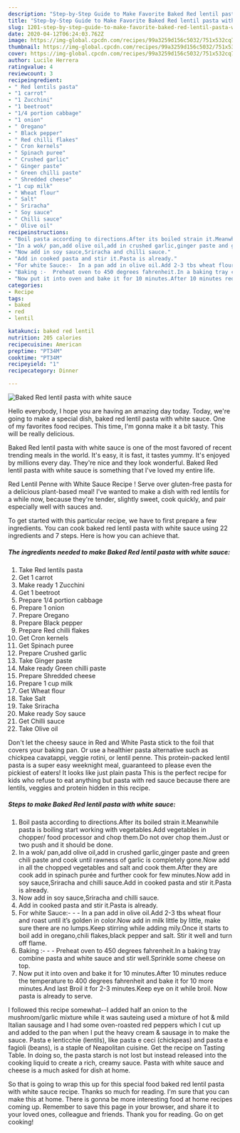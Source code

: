 ```yaml
---
description: "Step-by-Step Guide to Make Favorite Baked Red lentil pasta with white sauce"
title: "Step-by-Step Guide to Make Favorite Baked Red lentil pasta with white sauce"
slug: 1201-step-by-step-guide-to-make-favorite-baked-red-lentil-pasta-with-white-sauce
date: 2020-04-12T06:24:03.762Z
image: https://img-global.cpcdn.com/recipes/99a3259d156c5032/751x532cq70/baked-red-lentil-pasta-with-white-sauce-recipe-main-photo.jpg
thumbnail: https://img-global.cpcdn.com/recipes/99a3259d156c5032/751x532cq70/baked-red-lentil-pasta-with-white-sauce-recipe-main-photo.jpg
cover: https://img-global.cpcdn.com/recipes/99a3259d156c5032/751x532cq70/baked-red-lentil-pasta-with-white-sauce-recipe-main-photo.jpg
author: Lucile Herrera
ratingvalue: 4
reviewcount: 3
recipeingredient:
- " Red lentils pasta"
- "1 carrot"
- "1 Zucchini"
- "1 beetroot"
- "1/4 portion cabbage"
- "1 onion"
- " Oregano"
- " Black pepper"
- " Red chilli flakes"
- " Cron kernels"
- " Spinach puree"
- " Crushed garlic"
- " Ginger paste"
- " Green chilli paste"
- " Shredded cheese"
- "1 cup milk"
- " Wheat flour"
- " Salt"
- " Sriracha"
- " Soy sauce"
- " Chilli sauce"
- " Olive oil"
recipeinstructions:
- "Boil pasta according to directions.After its boiled strain it.Meanwhile pasta is boiling start working with vegetables.Add vegetables in chopper/ food processor and chop them.Do not over chop them.Just or two push and it should be done."
- "In a wok/ pan,add olive oil,add in crushed garlic,ginger paste and green chili paste and cook until rawness of garlic is completely gone.Now add in all the chopped vegetables and salt and cook them.After they are cook add in spinach purée and further cook for few minutes.Now add in soy sauce,Sriracha and chilli sauce.Add in cooked pasta and stir it.Pasta is already."
- "Now add in soy sauce,Sriracha and chilli sauce."
- "Add in cooked pasta and stir it.Pasta is already."
- "For white Sauce:-  In a pan add in olive oil.Add 2-3 tbs wheat flour and roast until it’s golden in color.Now add in milk little by little, make sure there are no lumps.Keep stirring while adding mily.Once it starts to boil add in oregano,chili flakes,black pepper and salt. Stir it well and turn off flame."
- "Baking :-  Preheat oven to 450 degrees fahrenheit.In a baking tray combine pasta and white sauce and stir well.Sprinkle some cheese on top."
- "Now put it into oven and bake it for 10 minutes.After 10 minutes reduce the temperature to 400 degrees fahrenheit and bake it for 10 more minutes.And last Broil it for 2-3 minutes.Keep eye on it while broil. Now pasta is already to serve."
categories:
- Recipe
tags:
- baked
- red
- lentil

katakunci: baked red lentil 
nutrition: 205 calories
recipecuisine: American
preptime: "PT34M"
cooktime: "PT34M"
recipeyield: "1"
recipecategory: Dinner

---
```



![Baked Red lentil pasta with white sauce](https://img-global.cpcdn.com/recipes/99a3259d156c5032/751x532cq70/baked-red-lentil-pasta-with-white-sauce-recipe-main-photo.jpg)

Hello everybody, I hope you are having an amazing day today. Today, we're going to make a special dish, baked red lentil pasta with white sauce. One of my favorites food recipes. This time, I'm gonna make it a bit tasty. This will be really delicious.

Baked Red lentil pasta with white sauce is one of the most favored of recent trending meals in the world. It's easy, it is fast, it tastes yummy. It's enjoyed by millions every day. They're nice and they look wonderful. Baked Red lentil pasta with white sauce is something that I've loved my entire life.

Red Lentil Penne with White Sauce Recipe ! Serve over gluten-free pasta for a delicious plant-based meal! I&#39;ve wanted to make a dish with red lentils for a while now, because they&#39;re tender, slightly sweet, cook quickly, and pair especially well with sauces and.


To get started with this particular recipe, we have to first prepare a few ingredients. You can cook baked red lentil pasta with white sauce using 22 ingredients and 7 steps. Here is how you can achieve that.

<!--inarticleads1-->

##### The ingredients needed to make Baked Red lentil pasta with white sauce:

1. Take  Red lentils pasta
1. Get 1 carrot
1. Make ready 1 Zucchini
1. Get 1 beetroot
1. Prepare 1/4 portion cabbage
1. Prepare 1 onion
1. Prepare  Oregano
1. Prepare  Black pepper
1. Prepare  Red chilli flakes
1. Get  Cron kernels
1. Get  Spinach puree
1. Prepare  Crushed garlic
1. Take  Ginger paste
1. Make ready  Green chilli paste
1. Prepare  Shredded cheese
1. Prepare 1 cup milk
1. Get  Wheat flour
1. Take  Salt
1. Take  Sriracha
1. Make ready  Soy sauce
1. Get  Chilli sauce
1. Take  Olive oil


Don&#39;t let the cheesy sauce in Red and White Pasta stick to the foil that covers your baking pan. Or use a healthier pasta alternative such as chickpea cavatappi, veggie rotini, or lentil penne. This protein-packed lentil pasta is a super easy weeknight meal, guaranteed to please even the pickiest of eaters! It looks like just plain pasta This is the perfect recipe for kids who refuse to eat anything but pasta with red sauce because there are lentils, veggies and protein hidden in this recipe. 

<!--inarticleads2-->

##### Steps to make Baked Red lentil pasta with white sauce:

1. Boil pasta according to directions.After its boiled strain it.Meanwhile pasta is boiling start working with vegetables.Add vegetables in chopper/ food processor and chop them.Do not over chop them.Just or two push and it should be done.
1. In a wok/ pan,add olive oil,add in crushed garlic,ginger paste and green chili paste and cook until rawness of garlic is completely gone.Now add in all the chopped vegetables and salt and cook them.After they are cook add in spinach purée and further cook for few minutes.Now add in soy sauce,Sriracha and chilli sauce.Add in cooked pasta and stir it.Pasta is already.
1. Now add in soy sauce,Sriracha and chilli sauce.
1. Add in cooked pasta and stir it.Pasta is already.
1. For white Sauce:- -  - In a pan add in olive oil.Add 2-3 tbs wheat flour and roast until it’s golden in color.Now add in milk little by little, make sure there are no lumps.Keep stirring while adding mily.Once it starts to boil add in oregano,chili flakes,black pepper and salt. Stir it well and turn off flame.
1. Baking :- -  - Preheat oven to 450 degrees fahrenheit.In a baking tray combine pasta and white sauce and stir well.Sprinkle some cheese on top.
1. Now put it into oven and bake it for 10 minutes.After 10 minutes reduce the temperature to 400 degrees fahrenheit and bake it for 10 more minutes.And last Broil it for 2-3 minutes.Keep eye on it while broil. Now pasta is already to serve.


I followed this recipe somewhat--I added half an onion to the mushroom/garlic mixture while it was sauteing used a mixture of hot &amp; mild Italian sausage and I had some oven-roasted red peppers which I cut up and added to the pan when I put the heavy cream &amp; sausage in to make the sauce. Pasta e lenticchie (lentils), like pasta e ceci (chickpeas) and pasta e fagioli (beans), is a staple of Neapolitan cuisine. Get the recipe on Tasting Table. In doing so, the pasta starch is not lost but instead released into the cooking liquid to create a rich, creamy sauce. Pasta with white sauce and cheese is a much asked for dish at home. 

So that is going to wrap this up for this special food baked red lentil pasta with white sauce recipe. Thanks so much for reading. I'm sure that you can make this at home. There is gonna be more interesting food at home recipes coming up. Remember to save this page in your browser, and share it to your loved ones, colleague and friends. Thank you for reading. Go on get cooking!

